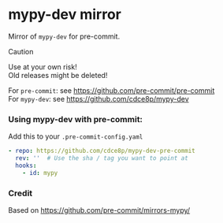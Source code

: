 # mypy-dev mirror

Mirror of `mypy-dev` for pre-commit.

> [!CAUTION]
> Use at your own risk!  
> Old releases might be deleted!

For `pre-commit`: see https://github.com/pre-commit/pre-commit  
For `mypy-dev`: see https://github.com/cdce8p/mypy-dev

### Using mypy-dev with pre-commit:

Add this to your `.pre-commit-config.yaml`

```yaml
- repo: https://github.com/cdce8p/mypy-dev-pre-commit
  rev: ''  # Use the sha / tag you want to point at
  hooks:
    - id: mypy
```

### Credit

Based on https://github.com/pre-commit/mirrors-mypy/
